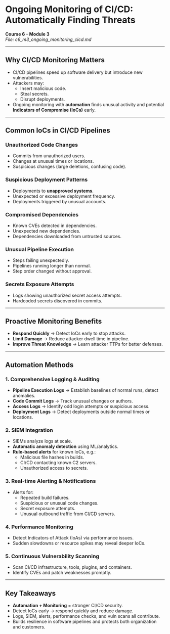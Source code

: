 # Ongoing Monitoring of CI/CD: Automatically Finding Threats  

**Course 6 – Module 3**  
_File: c6_m3_ongoing_monitoring_cicd.md_  

---

## Why CI/CD Monitoring Matters  
- CI/CD pipelines speed up software delivery but introduce new vulnerabilities.  
- Attackers may:  
  - Insert malicious code.  
  - Steal secrets.  
  - Disrupt deployments.  
- Ongoing monitoring with **automation** finds unusual activity and potential **Indicators of Compromise (IoCs)** early.  

---

## Common IoCs in CI/CD Pipelines  

### Unauthorized Code Changes  
- Commits from unauthorized users.  
- Changes at unusual times or locations.  
- Suspicious changes (large deletions, confusing code).  

### Suspicious Deployment Patterns  
- Deployments to **unapproved systems**.  
- Unexpected or excessive deployment frequency.  
- Deployments triggered by unusual accounts.  

### Compromised Dependencies  
- Known CVEs detected in dependencies.  
- Unexpected new dependencies.  
- Dependencies downloaded from untrusted sources.  

### Unusual Pipeline Execution  
- Steps failing unexpectedly.  
- Pipelines running longer than normal.  
- Step order changed without approval.  

### Secrets Exposure Attempts  
- Logs showing unauthorized secret access attempts.  
- Hardcoded secrets discovered in commits.  

---

## Proactive Monitoring Benefits  
- **Respond Quickly** → Detect IoCs early to stop attacks.  
- **Limit Damage** → Reduce attacker dwell time in pipeline.  
- **Improve Threat Knowledge** → Learn attacker TTPs for better defenses.  

---

## Automation Methods  

### 1. Comprehensive Logging & Auditing  
- **Pipeline Execution Logs** → Establish baselines of normal runs, detect anomalies.  
- **Code Commit Logs** → Track unusual changes or authors.  
- **Access Logs** → Identify odd login attempts or suspicious access.  
- **Deployment Logs** → Detect deployments outside normal times or locations.  

### 2. SIEM Integration  
- SIEMs analyze logs at scale.  
- **Automatic anomaly detection** using ML/analytics.  
- **Rule-based alerts** for known IoCs, e.g.:  
  - Malicious file hashes in builds.  
  - CI/CD contacting known C2 servers.  
  - Unauthorized access to secrets.  

### 3. Real-time Alerting & Notifications  
- Alerts for:  
  - Repeated build failures.  
  - Suspicious or unusual code changes.  
  - Secret exposure attempts.  
  - Unusual outbound traffic from CI/CD servers.  

### 4. Performance Monitoring  
- Detect Indicators of Attack (IoAs) via performance issues.  
- Sudden slowdowns or resource spikes may reveal deeper IoCs.  

### 5. Continuous Vulnerability Scanning  
- Scan CI/CD infrastructure, tools, plugins, and containers.  
- Identify CVEs and patch weaknesses promptly.  

---

## Key Takeaways  
- **Automation + Monitoring** = stronger CI/CD security.  
- Detect IoCs early → respond quickly and reduce damage.  
- Logs, SIEM, alerts, performance checks, and vuln scans all contribute.  
- Builds resilience in software pipelines and protects both organization and customers.  
